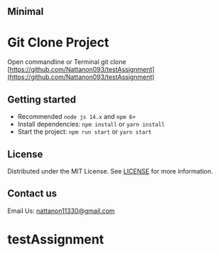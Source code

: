 ## Minimal

# Git Clone Project

Open commandline or Terminal
git clone [https://github.com/Nattanon093/testAssignment](https://github.com/Nattanon093/testAssignment)

## Getting started

- Recommended `node js 14.x` and `npm 6+`
- Install dependencies: `npm install` or `yarn install`
- Start the project: `npm run start` or `yarn start`

## License

Distributed under the MIT License. See [LICENSE](https://github.com/minimal-ui-kit/minimal.free/blob/main/LICENSE.md) for more information.

## Contact us

Email Us: nattanon11330@gmail.com
# testAssignment
